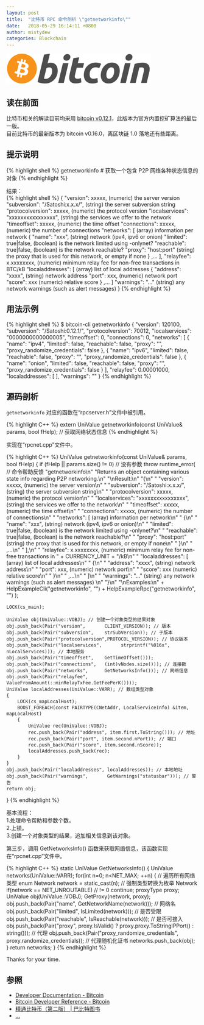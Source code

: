 ```yaml
---
layout: post
title:  "比特币 RPC 命令剖析 \"getnetworkinfo\""
date:   2018-05-29 16:14:11 +0800
author: mistydew
categories: Blockchain
---
```

![bitcoin](/images/20180504/bitcoin.svg)

## 读在前面
比特币相关的解读目前均采用 [bitcoin v0.12.1](https://github.com/bitcoin/bitcoin/tree/v0.12.1)，此版本为官方内置挖矿算法的最后一版。<br>
目前比特币的最新版本为 bitcoin v0.16.0，离区块链 1.0 落地还有些距离。

## 提示说明

{% highlight shell %}
getnetworkinfo # 获取一个包含 P2P 网络各种状态信息的对象
{% endhighlight %}

结果：<br>
{% highlight shell %}
{
  "version": xxxxx,                      (numeric) the server version
  "subversion": "/Satoshi:x.x.x/",     (string) the server subversion string
  "protocolversion": xxxxx,              (numeric) the protocol version
  "localservices": "xxxxxxxxxxxxxxxx", (string) the services we offer to the network
  "timeoffset": xxxxx,                   (numeric) the time offset
  "connections": xxxxx,                  (numeric) the number of connections
  "networks": [                          (array) information per network
  {
    "name": "xxx",                     (string) network (ipv4, ipv6 or onion)
    "limited": true|false,               (boolean) is the network limited using -onlynet?
    "reachable": true|false,             (boolean) is the network reachable?
    "proxy": "host:port"               (string) the proxy that is used for this network, or empty if none
  }
  ,...
  ],
  "relayfee": x.xxxxxxxx,                (numeric) minimum relay fee for non-free transactions in BTC/kB
  "localaddresses": [                    (array) list of local addresses
  {
    "address": "xxxx",                 (string) network address
    "port": xxx,                         (numeric) network port
    "score": xxx                         (numeric) relative score
  }
  ,...
  ]
  "warnings": "..."                    (string) any network warnings (such as alert messages) 
}
{% endhighlight %}

## 用法示例

{% highlight shell %}
$ bitcoin-cli getnetworkinfo
{
  "version": 120100,
  "subversion": "/Satoshi:0.12.1/",
  "protocolversion": 70012,
  "localservices": "0000000000000005",
  "timeoffset": 0,
  "connections": 0,
  "networks": [
    {
      "name": "ipv4",
      "limited": false,
      "reachable": false,
      "proxy": "",
      "proxy_randomize_credentials": false
    }, 
    {
      "name": "ipv6",
      "limited": false,
      "reachable": false,
      "proxy": "",
      "proxy_randomize_credentials": false
    }, 
    {
      "name": "onion",
      "limited": false,
      "reachable": false,
      "proxy": "",
      "proxy_randomize_credentials": false
    }
  ],
  "relayfee": 0.00001000,
  "localaddresses": [
  ],
  "warnings": ""
}
{% endhighlight %}

## 源码剖析
`getnetworkinfo` 对应的函数在“rpcserver.h”文件中被引用。

{% highlight C++ %}
extern UniValue getnetworkinfo(const UniValue& params, bool fHelp); // 获取网络状态信息
{% endhighlight %}

实现在“rpcnet.cpp”文件中。

{% highlight C++ %}
UniValue getnetworkinfo(const UniValue& params, bool fHelp)
{
    if (fHelp || params.size() != 0) // 没有参数
        throw runtime_error( // 命令帮助反馈
            "getnetworkinfo\n"
            "Returns an object containing various state info regarding P2P networking.\n"
            "\nResult:\n"
            "{\n"
            "  \"version\": xxxxx,                      (numeric) the server version\n"
            "  \"subversion\": \"/Satoshi:x.x.x/\",     (string) the server subversion string\n"
            "  \"protocolversion\": xxxxx,              (numeric) the protocol version\n"
            "  \"localservices\": \"xxxxxxxxxxxxxxxx\", (string) the services we offer to the network\n"
            "  \"timeoffset\": xxxxx,                   (numeric) the time offset\n"
            "  \"connections\": xxxxx,                  (numeric) the number of connections\n"
            "  \"networks\": [                          (array) information per network\n"
            "  {\n"
            "    \"name\": \"xxx\",                     (string) network (ipv4, ipv6 or onion)\n"
            "    \"limited\": true|false,               (boolean) is the network limited using -onlynet?\n"
            "    \"reachable\": true|false,             (boolean) is the network reachable?\n"
            "    \"proxy\": \"host:port\"               (string) the proxy that is used for this network, or empty if none\n"
            "  }\n"
            "  ,...\n"
            "  ],\n"
            "  \"relayfee\": x.xxxxxxxx,                (numeric) minimum relay fee for non-free transactions in " + CURRENCY_UNIT + "/kB\n"
            "  \"localaddresses\": [                    (array) list of local addresses\n"
            "  {\n"
            "    \"address\": \"xxxx\",                 (string) network address\n"
            "    \"port\": xxx,                         (numeric) network port\n"
            "    \"score\": xxx                         (numeric) relative score\n"
            "  }\n"
            "  ,...\n"
            "  ]\n"
            "  \"warnings\": \"...\"                    (string) any network warnings (such as alert messages) \n"
            "}\n"
            "\nExamples:\n"
            + HelpExampleCli("getnetworkinfo", "")
            + HelpExampleRpc("getnetworkinfo", "")
        );

    LOCK(cs_main);

    UniValue obj(UniValue::VOBJ); // 创建一个对象类型的结果对象
    obj.push_back(Pair("version",       CLIENT_VERSION)); // 版本
    obj.push_back(Pair("subversion",    strSubVersion)); // 子版本
    obj.push_back(Pair("protocolversion",PROTOCOL_VERSION)); // 协议版本
    obj.push_back(Pair("localservices",       strprintf("%016x", nLocalServices))); // 本地服务
    obj.push_back(Pair("timeoffset",    GetTimeOffset()));
    obj.push_back(Pair("connections",   (int)vNodes.size())); // 连接数
    obj.push_back(Pair("networks",      GetNetworksInfo())); // 网络信息
    obj.push_back(Pair("relayfee",      ValueFromAmount(::minRelayTxFee.GetFeePerK())));
    UniValue localAddresses(UniValue::VARR); // 数组类型对象
    {
        LOCK(cs_mapLocalHost);
        BOOST_FOREACH(const PAIRTYPE(CNetAddr, LocalServiceInfo) &item, mapLocalHost)
        {
            UniValue rec(UniValue::VOBJ);
            rec.push_back(Pair("address", item.first.ToString())); // 地址
            rec.push_back(Pair("port", item.second.nPort)); // 端口
            rec.push_back(Pair("score", item.second.nScore));
            localAddresses.push_back(rec);
        }
    }
    obj.push_back(Pair("localaddresses", localAddresses)); // 本地地址
    obj.push_back(Pair("warnings",       GetWarnings("statusbar"))); // 警告
    return obj;
}
{% endhighlight %}

基本流程：<br>
1.处理命令帮助和参数个数。<br>
2.上锁。<br>
3.创建一个对象类型的结果，追加相关信息到该对象。

第三步，调用 GetNetworksInfo() 函数来获取网络信息，该函数实现在“rpcnet.cpp”文件中。

{% highlight C++ %}
static UniValue GetNetworksInfo()
{
    UniValue networks(UniValue::VARR);
    for(int n=0; n<NET_MAX; ++n)
    { // 遍历所有网络类型
        enum Network network = static_cast<enum Network>(n); // 强制类型转换为枚举 Network
        if(network == NET_UNROUTABLE) // != 0
            continue;
        proxyType proxy;
        UniValue obj(UniValue::VOBJ);
        GetProxy(network, proxy);
        obj.push_back(Pair("name", GetNetworkName(network))); // 网络名
        obj.push_back(Pair("limited", IsLimited(network))); // 是否受限
        obj.push_back(Pair("reachable", IsReachable(network))); // 是否可接入
        obj.push_back(Pair("proxy", proxy.IsValid() ? proxy.proxy.ToStringIPPort() : string())); // 代理
        obj.push_back(Pair("proxy_randomize_credentials", proxy.randomize_credentials)); // 代理随机化证书
        networks.push_back(obj);
    }
    return networks;
}
{% endhighlight %}

Thanks for your time.

## 参照
* [Developer Documentation - Bitcoin](https://bitcoin.org/en/developer-documentation)
* [Bitcoin Developer Reference - Bitcoin](https://bitcoin.org/en/developer-reference#getnetworkinfo)
* [精通比特币（第二版） \| 巴比特图书](http://book.8btc.com/masterbitcoin2cn)
* [...](https://github.com/mistydew/blockchain)
